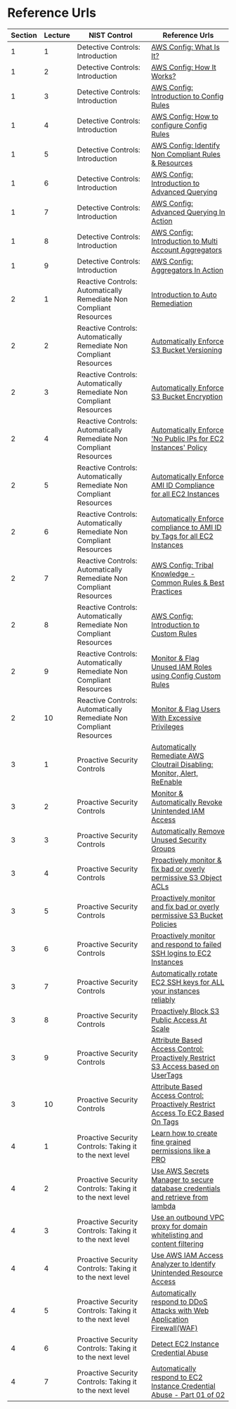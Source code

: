 # Reference Urls

|Section|Lecture|NIST Control|Reference Urls|
|-|-|-|-|
|1|1|Detective Controls: Introduction|[AWS Config: What Is It?]()|
|1|2|Detective Controls: Introduction|[AWS Config: How It Works?]()|
|1|3|Detective Controls: Introduction|[AWS Config: Introduction to Config Rules]()|
|1|4|Detective Controls: Introduction|[AWS Config: How to configure Config Rules]()|
|1|5|Detective Controls: Introduction|[AWS Config: Identify Non Compliant Rules & Resources]()|
|1|6|Detective Controls: Introduction|[AWS Config: Introduction to Advanced Querying]()|
|1|7|Detective Controls: Introduction|[AWS Config: Advanced Querying In Action]()|
|1|8|Detective Controls: Introduction|[AWS Config: Introduction to Multi Account Aggregators]()|
|1|9|Detective Controls: Introduction|[AWS Config: Aggregators In Action]()|
|2|1|Reactive Controls: Automatically Remediate Non Compliant Resources|[Introduction to Auto Remediation]()|
|2|2|Reactive Controls: Automatically Remediate Non Compliant Resources|[Automatically Enforce S3 Bucket Versioning](https://github.com/miztiik/dev-sec-ops/blob/master/aws-config-auto-remediation/templates/S3_BUCKET_VERSIONING_ENABLED.template)|
|2|3|Reactive Controls: Automatically Remediate Non Compliant Resources|[Automatically Enforce S3 Bucket Encryption](https://github.com/miztiik/dev-sec-ops/blob/master/aws-config-auto-remediation/templates/S3_BUCKET_SERVER_SIDE_ENCRYPTION_ENABLED.template)|
|2|4|Reactive Controls: Automatically Remediate Non Compliant Resources|[Automatically Enforce 'No Public IPs for EC2 Instances' Policy](https://github.com/miztiik/dev-sec-ops/blob/master/aws-config-auto-remediation/templates/EC2_INSTANCE_NO_PUBLIC_IP.template)|
|2|5|Reactive Controls: Automatically Remediate Non Compliant Resources|[Automatically Enforce AMI ID Compliance for all EC2 Instances](https://github.com/miztiik/dev-sec-ops/blob/master/aws-config-auto-remediation/templates/APPROVED_AMIS_BY_ID.template)|
|2|6|Reactive Controls: Automatically Remediate Non Compliant Resources|[Automatically Enforce compliance to AMI ID by Tags for all EC2 Instances](https://github.com/miztiik/dev-sec-ops/blob/master/aws-config-auto-remediation/templates/APPROVED_AMIS_BY_TAG.template)|
|2|7|Reactive Controls: Automatically Remediate Non Compliant Resources|[AWS Config: Tribal Knowledge - Common Rules & Best Practices](https://aws.amazon.com/blogs/mt/aws-config-best-practices/)|
|2|8|Reactive Controls: Automatically Remediate Non Compliant Resources|[AWS Config: Introduction to Custom Rules](https://aws.amazon.com/blogs/mt/how-to-develop-custom-aws-config-rules-using-the-rule-development-kit/)|
|2|9|Reactive Controls: Automatically Remediate Non Compliant Resources|[Monitor & Flag Unused IAM Roles using Config Custom Rules](https://github.com/miztiik/serverless-monitor-for-unused-iam-roles)|
|2|10|Reactive Controls: Automatically Remediate Non Compliant Resources|[Monitor & Flag Users With Excessive Privileges](https://github.com/miztiik/security-automation-monitor-users-with-excessive-privileges)|
|3|1|Proactive Security Controls|[Automatically Remediate AWS Cloutrail Disabling: Monitor, Alert, ReEnable](https://github.com/miztiik/dev-sec-ops/tree/master/automate-cloudtrail-monitoring-alerting-enabling)|
|3|2|Proactive Security Controls|[Monitor & Automatically Revoke Unintended IAM Access](https://github.com/miztiik/dev-sec-ops/tree/master/remove-unused-security-groups)|
|3|3|Proactive Security Controls|[Automatically Remove Unused Security Groups](https://github.com/miztiik/dev-sec-ops/tree/master/remove-unused-security-groups)|
|3|4|Proactive Security Controls|[Proactively monitor & fix bad or overly permissive S3 Object ACLs](https://github.com/miztiik/security-automation-remediate-weak-s3-policy)|
|3|5|Proactive Security Controls|[Proactively monitor and fix bad or overly permissive S3 Bucket Policies](https://github.com/miztiik/security-automation-remediate-unintended-s3-object-acl)|
|3|6|Proactive Security Controls|[Proactively monitor and respond to failed SSH logins to EC2 Instances](https://github.com/miztiik/security-automation-respond-to-failed-ssh-access)|
|3|7|Proactive Security Controls|[Automatically rotate EC2 SSH keys for ALL your instances reliably](https://github.com/miztiik/dev-sec-ops/tree/master/rotate-recover-ec2-ssh-keys)|
|3|8|Proactive Security Controls|[Proactively Block S3 Public Access At Scale](https://aws.amazon.com/blogs/aws/amazon-s3-block-public-access-another-layer-of-protection-for-your-accounts-and-buckets/)|
|3|9|Proactive Security Controls|[Attribute Based Access Control: Proactively Restrict S3 Access based on UserTags](https://github.com/miztiik/dev-sec-ops/tree/master/s3-restrict-object-access-based-on-tags-abac)|
|3|10|Proactive Security Controls|[Attribute Based Access Control: Proactively Restrict Access To EC2 Based On Tags](https://github.com/miztiik/attribute-based-access-control-ec2)|
|4|1|Proactive Security Controls: Taking it to the next level|[Learn how to create fine grained permissions like a PRO](http://policysim.aws.amazon.com/home/index.jsp)|
|4|2|Proactive Security Controls: Taking it to the next level|[Use AWS Secrets Manager to secure database credentials and retrieve from lambda](https://github.com/miztiik/dev-sec-ops/tree/master/AWS-SecretsManager-Lambda-RDS)|
|4|3|Proactive Security Controls: Taking it to the next level|[Use an outbound VPC proxy for domain whitelisting and content filtering](https://github.com/miztiik/dev-sec-ops/tree/master/content-filtering-with-proxy)|
|4|4|Proactive Security Controls: Taking it to the next level|[Use AWS IAM Access Analyzer to Identify Unintended Resource Access](https://docs.aws.amazon.com/IAM/latest/UserGuide/what-is-access-analyzer.html)|
|4|5|Proactive Security Controls: Taking it to the next level|[Automatically respond to DDoS Attacks with Web Application Firewall(WAF)](https://github.com/miztiik/dev-sec-ops/blob/master/waf_rate_limit_tester.sh)|
|4|6|Proactive Security Controls: Taking it to the next level|[Detect EC2 Instance Credential Abuse](https://docs.aws.amazon.com/guardduty/latest/ug/guardduty_unauthorized.html#unauthorized11)|
|4|7|Proactive Security Controls: Taking it to the next level|[Automatically respond to EC2 Instance Credential Abuse - Part 01 of 02](https://github.com/miztiik/security-incident-response-instance-isolation)|
